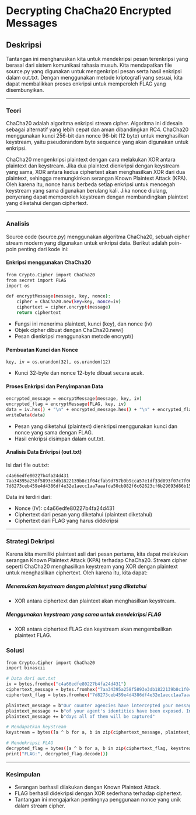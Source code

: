 # Decrypting ChaCha20 Encrypted Messages
## Deskripsi
Tantangan ini mengharuskan kita untuk mendekripsi pesan terenkripsi yang berasal dari sistem komunikasi rahasia musuh. Kita mendapatkan file source.py yang digunakan untuk mengenkripsi pesan serta hasil enkripsi dalam out.txt. Dengan menggunakan metode kriptografi yang sesuai, kita dapat membalikkan proses enkripsi untuk memperoleh FLAG yang disembunyikan.

----

### Teori
ChaCha20 adalah algoritma enkripsi stream cipher. Algoritma ini didesain sebagai alternatif yang lebih cepat dan aman dibandingkan RC4. ChaCha20 menggunakan kunci 256-bit dan nonce 96-bit (12 byte) untuk menghasilkan keystream, yaitu pseudorandom byte sequence yang akan digunakan untuk enkripsi.

ChaCha20 mengenkripsi plaintext dengan cara melakukan XOR antara plaintext dan keystream. Jika dua plaintext dienkripsi dengan keystream yang sama, XOR antara kedua ciphertext akan menghasilkan XOR dari dua plaintext, sehingga memungkinkan serangan Known Plaintext Attack (KPA). Oleh karena itu, nonce harus berbeda setiap enkripsi untuk mencegah keystream yang sama digunakan berulang kali. Jika nonce diulang, penyerang dapat memperoleh keystream dengan membandingkan plaintext yang diketahui dengan ciphertext.

----

### Analisis
Source code (source.py) menggunakan algoritma ChaCha20, sebuah cipher stream modern yang digunakan untuk enkripsi data. Berikut adalah poin-poin penting dari kode ini:

#### Enkripsi menggunakan ChaCha20
```bash
from Crypto.Cipher import ChaCha20
from secret import FLAG
import os

def encryptMessage(message, key, nonce):
    cipher = ChaCha20.new(key=key, nonce=iv)
    ciphertext = cipher.encrypt(message)
    return ciphertext
```
- Fungsi ini menerima plaintext, kunci (key), dan nonce (iv)
- Objek cipher dibuat dengan ChaCha20.new()
- Pesan dienkripsi menggunakan metode encrypt()

#### Pembuatan Kunci dan Nonce
```key, iv = os.urandom(32), os.urandom(12)```

- Kunci 32-byte dan nonce 12-byte dibuat secara acak.

#### Proses Enkripsi dan Penyimpanan Data
```bash
encrypted_message = encryptMessage(message, key, iv)
encrypted_flag = encryptMessage(FLAG, key, iv)
data = iv.hex() + "\n" + encrypted_message.hex() + "\n" + encrypted_flag.hex()
writeData(data)
```
- Pesan yang diketahui (plaintext) dienkripsi menggunakan kunci dan nonce yang sama dengan FLAG.
- Hasil enkripsi disimpan dalam out.txt.

#### Analisis Data Enkripsi (out.txt)
Isi dari file out.txt:
```
c4a66edfe80227b4fa24d431
7aa34395a258f5893e3db1822139b8c1f04cfab9d757b9b9cca57e1df33d093f07c7f06e06bb6293676f9060a838ea138b6bc9f20b08afeb73120506e2ce7b9b9dcd9e4a421584cfaba2481132dfbdf4216e98e3facec9ba199ca3a97641e9ca9782868d0222a1d7c0d3119b867edaf2e72e2a6f7d344df39a14edc39cb6f960944ddac2aaef324827c36cba67dcb76b22119b43881a3f1262752990
7d8273ceb459e4d4386df4e32e1aecc1aa7aaafda50cb982f6c62623cf6b29693d86b15457aa76ac7e2eef6cf814ae3a8d39c7
```
Data ini terdiri dari:
- Nonce (IV): c4a66edfe80227b4fa24d431
- Ciphertext dari pesan yang diketahui (plaintext diketahui)
- Ciphertext dari FLAG yang harus didekripsi
----
### Strategi Dekripsi
Karena kita memiliki plaintext asli dari pesan pertama, kita dapat melakukan serangan Known Plaintext Attack (KPA) terhadap ChaCha20. Stream cipher seperti ChaCha20 menghasilkan keystream yang XOR dengan plaintext untuk menghasilkan ciphertext. Oleh karena itu, kita dapat:
##### Menemukan keystream dengan plaintext yang diketahui
- XOR antara ciphertext dan plaintext akan menghasilkan keystream.
##### Menggunakan keystream yang sama untuk mendekripsi FLAG
- XOR antara ciphertext FLAG dan keystream akan mengembalikan plaintext FLAG.

### Solusi
```bash
from Crypto.Cipher import ChaCha20
import binascii

# Data dari out.txt
iv = bytes.fromhex("c4a66edfe80227b4fa24d431")
ciphertext_message = bytes.fromhex("7aa34395a258f5893e3db1822139b8c1f04cfab9d757b9b9cca57e1df33d093f07c7f06e06bb6293676f9060a838ea138b6bc9f20b08afeb73120506e2ce7b9b9dcd9e4a421584cfaba2481132dfbdf4216e98e3facec9ba199ca3a97641e9ca9782868d0222a1d7c0d3119b867edaf2e72e2a6f7d344df39a14edc39cb6f960944ddac2aaef324827c36cba67dcb76b22119b43881a3f1262752990")
ciphertext_flag = bytes.fromhex("7d8273ceb459e4d4386df4e32e1aecc1aa7aaafda50cb982f6c62623cf6b29693d86b15457aa76ac7e2eef6cf814ae3a8d39c7")

plaintext_message = b"Our counter agencies have intercepted your messages and a lot "
plaintext_message += b"of your agent's identities have been exposed. In a matter of "
plaintext_message += b"days all of them will be captured"

# Mendapatkan keystream
keystream = bytes([a ^ b for a, b in zip(ciphertext_message, plaintext_message)])

# Mendekripsi FLAG
decrypted_flag = bytes([a ^ b for a, b in zip(ciphertext_flag, keystream)])
print("FLAG:", decrypted_flag.decode())
```
----
### Kesimpulan
- Serangan berhasil dilakukan dengan Known Plaintext Attack.
- FLAG berhasil didekripsi dengan XOR sederhana terhadap ciphertext.
- Tantangan ini mengajarkan pentingnya penggunaan nonce yang unik dalam stream cipher.
